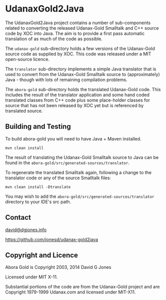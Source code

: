 # UdanaxGold2Java

The UdanaxGold2Java project contains a number of sub-components
related to converting the released Udanax-Gold Smalltalk and C++
source code by XOC into Java. The aim is to provide a first pass
automatic translation of as much of the code as possible.

The `udanax-gold` sub-directory holds a few versions of the Udanax-Gold
source code as supplied by XOC. This code was released under a MIT
open-source licence.

The `translator` sub-directory implements a simple Java translator that
is used to convert from the Udanax-Gold Smalltalk source to
(approximately) Java - though with lots of remaining compilation
problems.

The `abora-gold` sub-directory holds the translated Udanax-Gold code.
This includes the result of the translator application and some hand
coded translated classes from C++ code plus some place-holder classes
for source that has not been released by XOC yet but is referenced by
translated source.


## Building and Testing

To build abora-gold you will need to have Java + Maven installed.

    mvn clean install

The result of translating the Udanax-Gold Smalltalk source to Java
can be found in the `abora-gold/src/generated-sources/translator`.

To regenerate the translated Smalltalk again, following a change
to the translator code or any of the source Smalltalk files:

    mvn clean install -Dtranslate

You may wish to add the `abora-gold/src/generated-sources/translator`
directory to your IDE's src path.
    

## Contact

david@dgjones.info

https://github.com/jonesd/udanax-gold2java


## Copyright and Licence

Abora Gold is Copyright 2003, 2014 David G Jones

Licensed under MIT X-11.

Substantial portions of the code are from the Udanax-Gold project and are Copyright 1979-1999 Udanax.com and licensed under MIT-X11. 
